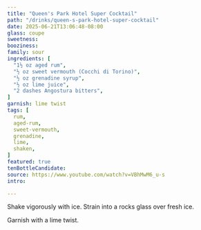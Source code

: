 ```yaml
---
title: "Queen's Park Hotel Super Cocktail"
path: "/drinks/queen-s-park-hotel-super-cocktail"
date: 2025-06-21T13:06:48-08:00
glass: coupe
sweetness:
booziness:
family: sour
ingredients: [
  "1½ oz aged rum",
  "½ oz sweet vermouth (Cocchi di Torino)",
  "½ oz grenadine syrup",
  "½ oz lime juice",
  "2 dashes Angostura bitters",
]
garnish: lime twist
tags: [
  rum,
  aged-rum,
  sweet-vermouth,
  grenadine,
  lime,
  shaken,
]
featured: true
tenBottleCandidate:
source: https://www.youtube.com/watch?v=VBhMwM6_u-s
intro:

---
```

Shake vigorously with ice. Strain into a rocks glass over fresh ice.

Garnish with a lime twist.
